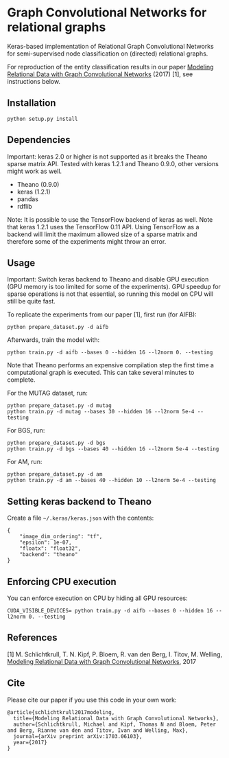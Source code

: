 # Graph Convolutional Networks for relational graphs

Keras-based implementation of Relational Graph Convolutional Networks for semi-supervised node classification on (directed) relational graphs.

For reproduction of the entity classification results in our paper [Modeling Relational Data with Graph Convolutional Networks](https://arxiv.org/abs/1703.06103) (2017) [1], see instructions below.

## Installation

```python setup.py install```

## Dependencies

Important: keras 2.0 or higher is not supported as it breaks the Theano sparse matrix API. Tested with keras 1.2.1 and Theano 0.9.0, other versions might work as well.

  * Theano (0.9.0)
  * keras (1.2.1)
  * pandas
  * rdflib
  
Note: It is possible to use the TensorFlow backend of keras as well. Note that keras 1.2.1 uses the TensorFlow 0.11 API. Using TensorFlow as a backend will limit the maximum allowed size of a sparse matrix and therefore some of the experiments might throw an error.

## Usage

Important: Switch keras backend to Theano and disable GPU execution (GPU memory is too limited for some of the experiments). GPU speedup for sparse operations is not that essential, so running this model on CPU will still be quite fast.

To replicate the experiments from our paper [1], first run (for AIFB):

```
python prepare_dataset.py -d aifb
```


Afterwards, train the model with:

```
python train.py -d aifb --bases 0 --hidden 16 --l2norm 0. --testing
```


Note that Theano performs an expensive compilation step the first time a computational graph is executed. This can take several minutes to complete.

For the MUTAG dataset, run:

```
python prepare_dataset.py -d mutag
python train.py -d mutag --bases 30 --hidden 16 --l2norm 5e-4 --testing
```

For BGS, run:

```
python prepare_dataset.py -d bgs
python train.py -d bgs --bases 40 --hidden 16 --l2norm 5e-4 --testing
```

For AM, run:

```
python prepare_dataset.py -d am
python train.py -d am --bases 40 --hidden 10 --l2norm 5e-4 --testing
```

## Setting keras backend to Theano

Create a file `~/.keras/keras.json` with the contents:

```
{
    "image_dim_ordering": "tf",
    "epsilon": 1e-07,
    "floatx": "float32",
    "backend": "theano"
}
```

## Enforcing CPU execution


You can enforce execution on CPU by hiding all GPU resources:
```
CUDA_VISIBLE_DEVICES= python train.py -d aifb --bases 0 --hidden 16 --l2norm 0. --testing
```


## References

[1] M. Schlichtkrull, T. N. Kipf, P. Bloem, R. van den Berg, I. Titov, M. Welling, [Modeling Relational Data with Graph Convolutional Networks](https://arxiv.org/abs/1703.06103), 2017


## Cite 

Please cite our paper if you use this code in your own work:

```
@article{schlichtkrull2017modeling,
  title={Modeling Relational Data with Graph Convolutional Networks},
  author={Schlichtkrull, Michael and Kipf, Thomas N and Bloem, Peter and Berg, Rianne van den and Titov, Ivan and Welling, Max},
  journal={arXiv preprint arXiv:1703.06103},
  year={2017}
}
```